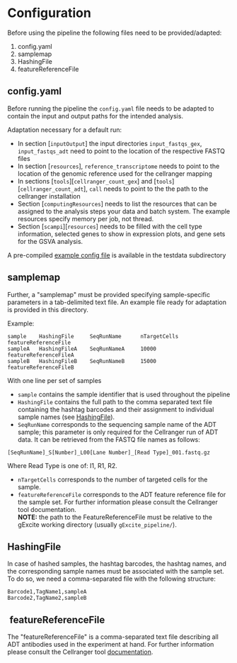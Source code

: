 # Configuration

Before using the pipeline the following files need to be provided/adapted:

1. config.yaml
2. samplemap
3. HashingFile
4. featureReferenceFile

## config.yaml

Before running the pipeline the `config.yaml` file needs to be adapted to contain the input and output paths for the intended analysis.

Adaptation necessary for a default run:

- In section [`inputOutput`] the input directories `input_fastqs_gex`, `input_fastqs_adt` need to point to the location of the respective FASTQ files
- In section [`resources`], `reference_transcriptome` needs to point to the location of the genomic reference used for the cellranger mapping
- In sections [`tools`][`cellranger_count_gex`] and [`tools`][`cellranger_count_adt`], `call` needs to point to the the path to the cellranger installation
- Section [`computingResources`] needs to list the resources that can be assigned to the analysis steps your data and batch system. The example resources specify memory per job, not thread.
- Section [`scampi`][`resources`] needs to be filled with the cell type information, selected genes to show in expression plots, and gene sets for the GSVA analysis.

A pre-compiled [example config file](../testdata/config_testdata.yaml) is available in the testdata subdirectory

## samplemap

Further, a "samplemap" must be provided specifying sample-specific parameters in a tab-delimited text file.
An example file ready for adaptation is provided in this directory.

Example:

```
sample    HashingFile     SeqRunName      nTargetCells    featureReferenceFile
sampleA   HashingFileA    SeqRunNameA     10000           featureReferenceFileA
sampleB   HashingFileB    SeqRunNameB     15000           featureReferenceFileB
```

With one line per set of samples

- `sample` contains the sample identifier that is used throughout the pipeline
- `HashingFile` contains the full path to the comma separated text file containing the hashtag barcodes and their assignment to individual sample names (see [HashingFile](#hashingfile)).
- `SeqRunName` corresponds to the sequencing sample name of the ADT sample; this parameter is only required for the Cellranger run of ADT data. It can be retrieved from the FASTQ file names as follows:

```
[SeqRunName]_S[Number]_L00[Lane Number]_[Read Type]_001.fastq.gz
```

Where Read Type is one of: I1, R1, R2.

- `nTargetCells` corresponds to the number of targeted cells for the sample.
- `featureReferenceFile` corresponds to the ADT feature reference file for the sample set. For further information please consult the Cellranger tool documentation.  
**NOTE:** the path to the FeatureReferenceFile must be relative to the gExcite working directory (usually `gExcite_pipeline/`).

## HashingFile

In case of hashed samples, the hashtag barcodes, the hashtag names, and the corresponding sample names must be associated with the sample set. To do so, we need a comma-separated file with the following structure:

```
Barcode1,TagName1,sampleA
Barcode2,TagName2,sampleB
```

##  featureReferenceFile

The "featureReferenceFile" is a comma-separated text file describing all ADT antibodies used in the experiment at hand.
For further information please consult the Cellranger tool [documentation](https://support.10xgenomics.com/single-cell-gene-expression/software/pipelines/latest/using/feature-bc-analysis#feature-ref).

